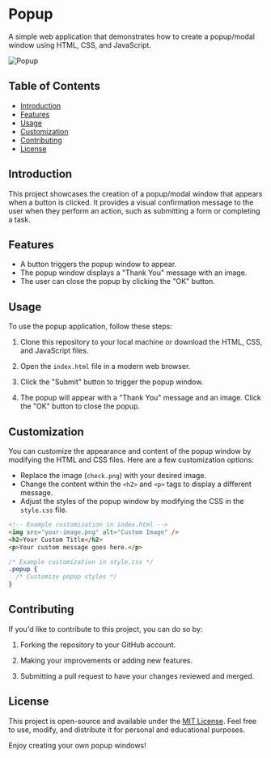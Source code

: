 # Popup

A simple web application that demonstrates how to create a popup/modal window using HTML, CSS, and JavaScript.

![Popup](popup.png)

## Table of Contents

- [Introduction](#introduction)
- [Features](#features)
- [Usage](#usage)
- [Customization](#customization)
- [Contributing](#contributing)
- [License](#license)

## Introduction

This project showcases the creation of a popup/modal window that appears when a button is clicked. It provides a visual confirmation message to the user when they perform an action, such as submitting a form or completing a task.

## Features

- A button triggers the popup window to appear.
- The popup window displays a "Thank You" message with an image.
- The user can close the popup by clicking the "OK" button.

## Usage

To use the popup application, follow these steps:

1. Clone this repository to your local machine or download the HTML, CSS, and JavaScript files.

2. Open the `index.html` file in a modern web browser.

3. Click the "Submit" button to trigger the popup window.

4. The popup will appear with a "Thank You" message and an image. Click the "OK" button to close the popup.

## Customization

You can customize the appearance and content of the popup window by modifying the HTML and CSS files. Here are a few customization options:

- Replace the image (`check.png`) with your desired image.
- Change the content within the `<h2>` and `<p>` tags to display a different message.
- Adjust the styles of the popup window by modifying the CSS in the `style.css` file.

```html
<!-- Example customization in index.html -->
<img src="your-image.png" alt="Custom Image" />
<h2>Your Custom Title</h2>
<p>Your custom message goes here.</p>
```

```css
/* Example customization in style.css */
.popup {
  /* Customize popup styles */
}
```

## Contributing

If you'd like to contribute to this project, you can do so by:

1. Forking the repository to your GitHub account.

2. Making your improvements or adding new features.

3. Submitting a pull request to have your changes reviewed and merged.

## License

This project is open-source and available under the [MIT License](LICENSE). Feel free to use, modify, and distribute it for personal and educational purposes.

Enjoy creating your own popup windows!
